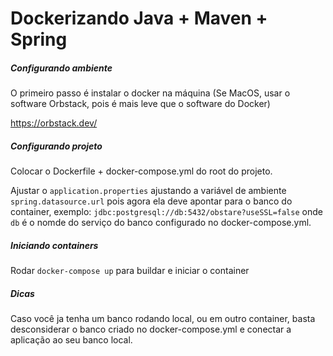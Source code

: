# Dockerizando Java + Maven + Spring

##### Configurando ambiente

O primeiro passo é instalar o docker na máquina (Se MacOS, usar o software Orbstack, pois é mais leve que o software do Docker)

https://orbstack.dev/

##### Configurando projeto

Colocar o Dockerfile + docker-compose.yml do root do projeto.

Ajustar o `application.properties` ajustando a variável de ambiente `spring.datasource.url` pois agora ela deve apontar para o banco do container, exemplo: `jdbc:postgresql://db:5432/obstare?useSSL=false` onde `db` é o nomde do serviço do banco configurado no docker-compose.yml.

##### Iniciando containers

Rodar `docker-compose up` para buildar e iniciar o container

##### Dicas

Caso você ja tenha um banco rodando local, ou em outro container, basta desconsiderar o banco criado no docker-compose.yml e conectar a aplicação ao seu banco local.
